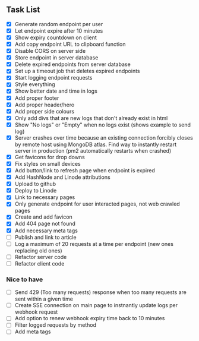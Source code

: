 ## Task List

- [x] Generate random endpoint per user
- [x] Let endpoint expire after 10 minutes
- [x] Show expiry countdown on client
- [x] Add copy endpoint URL to clipboard function
- [x] Disable CORS on server side
- [x] Store endpoint in server database
- [x] Delete expired endpoints from server database
- [x] Set up a timeout job that deletes expired endpoints
- [x] Start logging endpoint requests
- [x] Style everything
- [x] Show better date and time in logs
- [x] Add proper footer
- [x] Add proper header/hero
- [x] Add proper side colours
- [x] Only add divs that are new logs that don't already exist in html
- [x] Show "No logs" or "Empty" when no logs exist (shows example to send log)
- [x] Server crashes over time because an existing connection forcibly closes by remote host using MongoDB atlas. Find way to instantly restart server in production (pm2 automatically restarts when crashed)
- [x] Get favicons for drop downs
- [x] Fix styles on small devices
- [x] Add button/link to refresh page when endpoint is expired
- [x] Add HashNode and Linode attributions
- [x] Upload to github
- [x] Deploy to Linode
- [x] Link to necessary pages
- [x] Only generate endpoint for user interacted pages, not web crawled pages
- [x] Create and add favicon
- [x] Add 404 page not found
- [x] Add necessary meta tags
- [ ] Publish and link to article
- [ ] Log a maximum of 20 requests at a time per endpoint (new ones replacing old ones)
- [ ] Refactor server code
- [ ] Refactor client code

### Nice to have
- [ ] Send 429 (Too many requests) response when too many requests are sent within a given time
- [ ] Create SSE connection on main page to instnantly update logs per webhook request
- [ ] Add option to renew webhook expiry time back to 10 minutes
- [ ] Filter logged requests by method
- [ ] Add meta tags